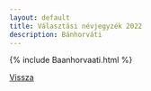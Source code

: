 ```yaml
---
layout: default
title: Választási névjegyzék 2022
description: Bánhorváti
---
```


{% include Baanhorvaati.html %}

[Vissza](./)